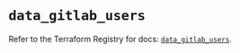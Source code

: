 # `data_gitlab_users`

Refer to the Terraform Registry for docs: [`data_gitlab_users`](https://registry.terraform.io/providers/gitlabhq/gitlab/17.3.1/docs/data-sources/users).
